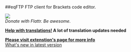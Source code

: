 ##eqFTP
FTP client for Brackets code editor.

[![](http://api.flattr.com/button/flattr-badge-large.png)](http://flattr.com/thing/3912923/Equals182eqFTP-on-GitHub)  
*Donate with Flattr. Be awesome.*

**[Help with translations!](https://github.com/Equals182/eqFTP/wiki/1.6-Frequently-Asked-Questions#how-can-i-translate-this-extension-to-language-of-my-people) A lot of translation updates needed**



[**Please visit extenstion's page for more info**](http://equals182.github.io/eqFTP/)  
[What's new in latest version](http://equals182.github.io/eqFTP/#version-history)
